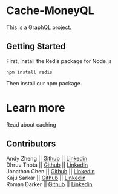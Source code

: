 # Cache-MoneyQL
This is a GraphQL project.

## Getting Started
First, install the Redis package for Node.js

`npm install redis`

Then install our npm package.

# Learn more
Read about caching

## Contributors
Andy Zheng || [Github](https://github.com/andy5313) || [Linkedin](https://www.linkedin.com/in/haifeng-zheng-andy/)\
Dhruv Thota || [Github](https://github.com/L05Dhruv) || [Linkedin](https://www.linkedin.com/in/dhruv-thota/)\
Jonathan Chen || [Github](https://github.com/jchen0903i) || [Linkedin](https://www.linkedin.com/in/jonathan-chen3/)\
Kaju Sarkar || [Github](https://github.com/kajusarkar) || [Linkedin](https://www.linkedin.com/in/kaju-sarkar-a6329862/)\
Roman Darker || [Github](https://github.com/romanjamesd) || [Linkedin](https://www.linkedin.com/in/roman-darker-707147175/)
